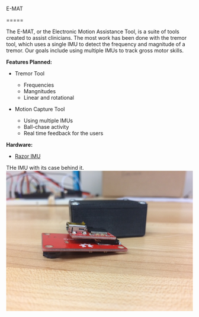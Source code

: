 E-MAT

=====


The E-MAT, or the Electronic Motion Assistance Tool, is a suite of tools created to assist clinicians. The most work has been done with the tremor tool, which uses a single IMU to detect the frequency and magnitude of a tremor. Our goals include using multiple IMUs to track gross motor skills.




**Features Planned:**
* Tremor Tool
  * Frequencies
  * Mangnitudes
  * Linear and rotational

* Motion Capture Tool
  * Using multiple IMUs
  * Ball-chase activity
  * Real time feedback for the users

**Hardware:**
*  [Razor IMU](https://www.sparkfun.com/products/10736)


THe IMU with its case behind it.
![Hardware](/Photos/hardware.JPG?raw=true)
